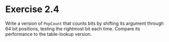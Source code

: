 # Exercise 2.4

Write a version of `PopCount` that counts bits by shifting its argument through 64 bit positions, testing the rightmost
bit each time. Compare its performance to the table-lookup version.
